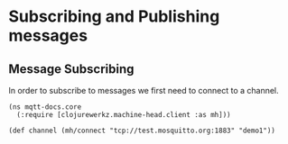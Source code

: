 # Subscribing and Publishing messages

## Message Subscribing

In order to subscribe to messages we first need to connect to a channel.

    (ns mqtt-docs.core
      (:require [clojurewerkz.machine-head.client :as mh]))

    (def channel (mh/connect "tcp://test.mosquitto.org:1883" "demo1"))
